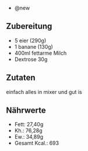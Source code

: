 - @new

## Zubereitung
- 5 eier (290g)
- 1 banane (130g)
- 400ml fettarme Milch
- Dextrose 30g

## Zutaten
einfach alles in mixer und gut is

## Nährwerte
- Fett: 27,40g
- Kh.: 76,28g
- Ew.: 34,89g
- Gesamt Kcal.: 693
